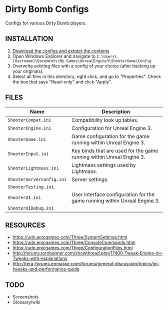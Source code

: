 Dirty Bomb Configs
==================

Configs for various Dirty Bomb players.

INSTALLATION
------------

1. [Download the configs and extract the contents](/spacevikings/configs/archive/master.zip)
2. Open Windows Explorer and navigate to `C:\Users\[Username]\Documents\My Games\UnrealEngine3\ShooterGame\Config`
3. Overwrite existing files with a config of your choice (after backing up your
   originals).
4. Select all files in this directory, right click, and go to "Properties".
   Check the box that says "Read-only" and click "Apply".

FILES
-----

| Name                      | Description
| ------------------------- | ------------
| `ShooterCompat.ini`       | Compatibility look up tables.
| `ShooterEngine.ini`       | Configuration for Unreal Engine 3.
| `ShooterGame.ini`         | Game configuration for the game running within Unreal Engine 3.
| `ShooterInput.ini`        | Key binds that are used for the game running within Unreal Engine 3.
| `ShooterLightmass.ini`    | Lightmass settings used by Lightmass.
| `ShooterServerConfig.ini` | Server settings.
| `ShooterTesting.ini`      |
| `ShooterUI.ini`           | User interface configuration for the game running within Unreal Engine 3.
| `ShooterUIDebug.ini`      |

RESOURCES
---------

- https://udn.epicgames.com/Three/SystemSettings.html
- https://udn.epicgames.com/Three/ConsoleCommands.html
- https://udn.epicgames.com/Three/ConfigurationFiles.html
- http://forums.tornbanner.com/showthread.php/17400-Tweak-Engine-ini-Tweaks-with-explanations
- http://tera-forums.enmasse.com/forums/general-discussion/topics/ini-tweaks-and-performance-guide

TODO
----

- Screenshots
- Glossary/wiki
